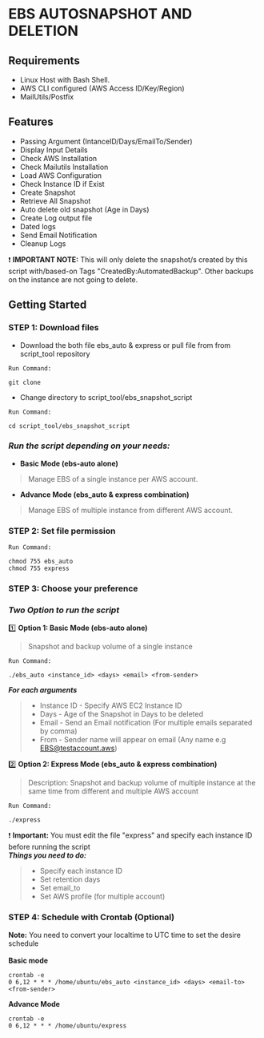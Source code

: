 # EBS AUTOSNAPSHOT AND DELETION

## Requirements
- Linux Host with Bash Shell.
- AWS CLI configured (AWS Access ID/Key/Region)
- MailUtils/Postfix

## Features
- Passing Argument (IntanceID/Days/EmailTo/Sender)
- Display Input Details
- Check AWS Installation
- Check Mailutils Installation
- Load AWS Configuration
- Check Instance ID if Exist
- Create Snapshot
- Retrieve All Snapshot
- Auto delete old snapshot (Age in Days)
- Create Log output file
- Dated logs
- Send Email Notification
- Cleanup Logs

:exclamation: **IMPORTANT NOTE:** This will only delete the snapshot/s created by this script with/based-on Tags "CreatedBy:AutomatedBackup". Other backups on the instance are not going to delete.

## **Getting Started**
### **STEP 1:** Download files
- Download the both file ebs_auto & express or pull file from from script_tool repository

`Run Command:`
```
git clone
```
- Change directory to script_tool/ebs_snapshot_script

`Run Command:`
```
cd script_tool/ebs_snapshot_script
```

### _Run the script depending on your needs:_ 
- **Basic Mode (ebs-auto alone)**
> Manage EBS of a single instance per AWS account.

- **Advance Mode (ebs_auto & express combination)**
> Manage EBS of multiple instance from different AWS account.

### **STEP 2:** Set file permission 
`Run Command:`
```
chmod 755 ebs_auto
chmod 755 express
```
### **STEP 3:** Choose your preference
### _Two Option to run the script_

:one: **Option 1: Basic Mode (ebs-auto alone)**
> Snapshot and backup volume of a single instance

`Run Command:`
```
./ebs_auto <instance_id> <days> <email> <from-sender>
```
**_For each arguments_**
> - Instance ID 	- 	Specify AWS EC2 Instance ID
> - Days 		- 	Age of the Snapshot in Days to be deleted
> - Email 	- 	Send an Email notification (For multiple emails separated by comma)
> - From		-	Sender name will appear on email (Any name e.g EBS@testaccount.aws)

:two: **Option 2: Express Mode (ebs_auto & express combination)**
> Description: Snapshot and backup volume of multiple instance at the same time from different and multiple AWS account

`Run Command:`
```
./express
```
:exclamation: **Important:** You must edit the file "express" and specify each instance ID before running the script<br />
**_Things you need to do:_**
> - Specify each instance ID
> - Set retention days
> - Set email_to
> - Set AWS profile (for multiple account)

### **STEP 4:** Schedule with Crontab (Optional)
**Note:** You need to convert your localtime to UTC time to set the desire schedule <br />
<br />
**Basic mode**
```
crontab -e
0 6,12 * * * /home/ubuntu/ebs_auto <instance_id> <days> <email-to> <from-sender>
```

**Advance Mode**
```
crontab -e
0 6,12 * * * /home/ubuntu/express
```
